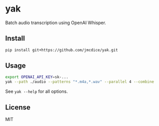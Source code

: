 # yak

Batch audio transcription using OpenAI Whisper.

## Install

```bash
pip install git+https://github.com/jmcdice/yak.git
```

## Usage

```bash
export OPENAI_API_KEY=sk-...
yak --path ./audio --patterns "*.m4a,*.wav" --parallel 4 --combine
```

See `yak --help` for all options.

## License

MIT
